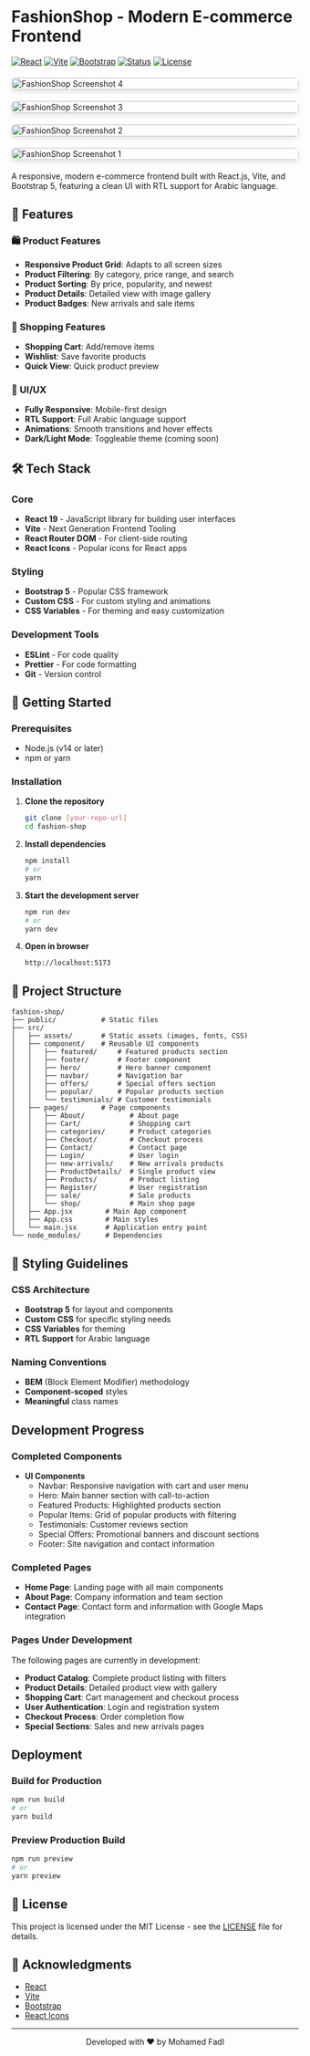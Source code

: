 # FashionShop - Modern E-commerce Frontend

[![React](https://img.shields.io/badge/React-19.x-blue)](https://reactjs.org/)
[![Vite](https://img.shields.io/badge/Vite-4.x-646CFF)](https://vitejs.dev/)
[![Bootstrap](https://img.shields.io/badge/Bootstrap-5.x-7952B3)](https://getbootstrap.com/)
[![Status](https://img.shields.io/badge/Status-In%20Development-yellow)](https://github.com/yourusername/fashion-shop)
[![License](https://img.shields.io/badge/License-MIT-green)](LICENSE)

<div style="display: grid; grid-template-columns: repeat(auto-fit, minmax(300px, 1fr)); gap: 20px; margin: 20px 0;">
  <img src="./src/assets/image/screenshot4.png" alt="FashionShop Screenshot 4" style="width: 100%; border-radius: 8px; box-shadow: 0 4px 8px rgba(0,0,0,0.1);" />
  <img src="./src/assets/image/screenshot3.png" alt="FashionShop Screenshot 3" style="width: 100%; border-radius: 8px; box-shadow: 0 4px 8px rgba(0,0,0,0.1);" />
  <img src="./src/assets/image/screenshot2.png" alt="FashionShop Screenshot 2" style="width: 100%; border-radius: 8px; box-shadow: 0 4px 8px rgba(0,0,0,0.1);" />
  <img src="./src/assets/image/screenshot1.png" alt="FashionShop Screenshot 1" style="width: 100%; border-radius: 8px; box-shadow: 0 4px 8px rgba(0,0,0,0.1);" />
  
</div>

A responsive, modern e-commerce frontend built with React.js, Vite, and Bootstrap 5, featuring a clean UI with RTL support for Arabic language.

## 🌟 Features

### 🛍️ Product Features
- **Responsive Product Grid**: Adapts to all screen sizes
- **Product Filtering**: By category, price range, and search
- **Product Sorting**: By price, popularity, and newest
- **Product Details**: Detailed view with image gallery
- **Product Badges**: New arrivals and sale items

### 🛒 Shopping Features
- **Shopping Cart**: Add/remove items
- **Wishlist**: Save favorite products
- **Quick View**: Quick product preview

### 🎨 UI/UX
- **Fully Responsive**: Mobile-first design
- **RTL Support**: Full Arabic language support
- **Animations**: Smooth transitions and hover effects
- **Dark/Light Mode**: Toggleable theme (coming soon)

## 🛠️ Tech Stack

### Core
- **React 19** - JavaScript library for building user interfaces
- **Vite** - Next Generation Frontend Tooling
- **React Router DOM** - For client-side routing
- **React Icons** - Popular icons for React apps

### Styling
- **Bootstrap 5** - Popular CSS framework
- **Custom CSS** - For custom styling and animations
- **CSS Variables** - For theming and easy customization

### Development Tools
- **ESLint** - For code quality
- **Prettier** - For code formatting
- **Git** - Version control

## 🚀 Getting Started

### Prerequisites
- Node.js (v14 or later)
- npm or yarn

### Installation

1. **Clone the repository**
   ```bash
   git clone [your-repo-url]
   cd fashion-shop
   ```

2. **Install dependencies**
   ```bash
   npm install
   # or
   yarn
   ```

3. **Start the development server**
   ```bash
   npm run dev
   # or
   yarn dev
   ```

4. **Open in browser**
   ```
   http://localhost:5173
   ```

## 📁 Project Structure

```
fashion-shop/
├── public/           # Static files
├── src/
│   ├── assets/       # Static assets (images, fonts, CSS)
│   ├── component/    # Reusable UI components
│   │   ├── featured/     # Featured products section
│   │   ├── footer/       # Footer component
│   │   ├── hero/         # Hero banner component
│   │   ├── navbar/       # Navigation bar
│   │   ├── offers/       # Special offers section
│   │   ├── popular/      # Popular products section
│   │   └── testimonials/ # Customer testimonials
│   ├── pages/        # Page components
│   │   ├── About/           # About page
│   │   ├── Cart/            # Shopping cart
│   │   ├── categories/      # Product categories
│   │   ├── Checkout/        # Checkout process
│   │   ├── Contact/         # Contact page
│   │   ├── Login/           # User login
│   │   ├── new-arrivals/    # New arrivals products
│   │   ├── ProductDetails/  # Single product view
│   │   ├── Products/        # Product listing
│   │   ├── Register/        # User registration
│   │   ├── sale/            # Sale products
│   │   └── shop/            # Main shop page
│   ├── App.jsx        # Main App component
│   ├── App.css        # Main styles
│   └── main.jsx       # Application entry point
└── node_modules/      # Dependencies
```

## 🎨 Styling Guidelines

### CSS Architecture
- **Bootstrap 5** for layout and components
- **Custom CSS** for specific styling needs
- **CSS Variables** for theming
- **RTL Support** for Arabic language

### Naming Conventions
- **BEM** (Block Element Modifier) methodology
- **Component-scoped** styles
- **Meaningful** class names

## Development Progress

### Completed Components
- **UI Components**
  - Navbar: Responsive navigation with cart and user menu
  - Hero: Main banner section with call-to-action
  - Featured Products: Highlighted products section
  - Popular Items: Grid of popular products with filtering
  - Testimonials: Customer reviews section
  - Special Offers: Promotional banners and discount sections
  - Footer: Site navigation and contact information

### Completed Pages
- **Home Page**: Landing page with all main components
- **About Page**: Company information and team section
- **Contact Page**: Contact form and information with Google Maps integration

### Pages Under Development
The following pages are currently in development:
- **Product Catalog**: Complete product listing with filters
- **Product Details**: Detailed product view with gallery
- **Shopping Cart**: Cart management and checkout process
- **User Authentication**: Login and registration system
- **Checkout Process**: Order completion flow
- **Special Sections**: Sales and new arrivals pages

## Deployment

### Build for Production
```bash
npm run build
# or
yarn build
```

### Preview Production Build
```bash
npm run preview
# or
yarn preview
```

## 📝 License

This project is licensed under the MIT License - see the [LICENSE](LICENSE) file for details.

## 🙏 Acknowledgments

- [React](https://reactjs.org/)
- [Vite](https://vitejs.dev/)
- [Bootstrap](https://getbootstrap.com/)
- [React Icons](https://react-icons.github.io/react-icons/)

---

<div align="center">
  Developed with ❤️ by Mohamed Fadl
</div>
